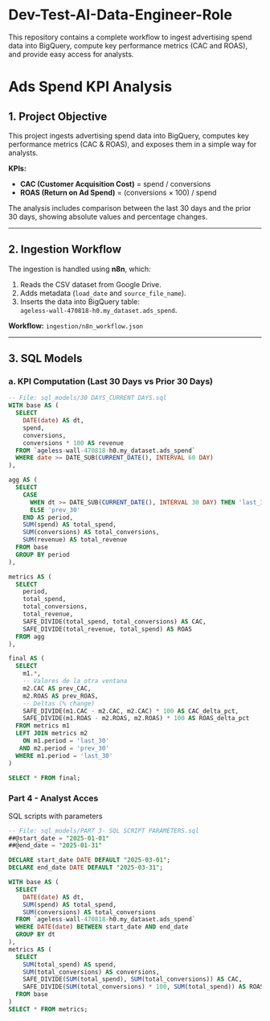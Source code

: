 # Dev-Test-AI-Data-Engineer-Role
This repository contains a complete workflow to ingest advertising spend data into BigQuery, compute key performance metrics (CAC and ROAS), and provide easy access for analysts.

# Ads Spend KPI Analysis

## 1. Project Objective
This project ingests advertising spend data into BigQuery, computes key performance metrics (CAC & ROAS), and exposes them in a simple way for analysts.

**KPIs:**
- **CAC (Customer Acquisition Cost)** = spend / conversions
- **ROAS (Return on Ad Spend)** = (conversions × 100) / spend

The analysis includes comparison between the last 30 days and the prior 30 days, showing absolute values and percentage changes.

---

## 2. Ingestion Workflow
The ingestion is handled using **n8n**, which:
1. Reads the CSV dataset from Google Drive.
2. Adds metadata (`load_date` and `source_file_name`).
3. Inserts the data into BigQuery table:  
   `ageless-wall-470818-h0.my_dataset.ads_spend`.

**Workflow:** `ingestion/n8n_workflow.json`

---

## 3. SQL Models

### a. KPI Computation (Last 30 Days vs Prior 30 Days)
```sql
-- File: sql_models/30 DAYS_CURRENT DAYS.sql
WITH base AS (
  SELECT
    DATE(date) AS dt,
    spend,
    conversions,
    conversions * 100 AS revenue
  FROM `ageless-wall-470818-h0.my_dataset.ads_spend`
  WHERE date >= DATE_SUB(CURRENT_DATE(), INTERVAL 60 DAY)
),

agg AS (
  SELECT
    CASE 
      WHEN dt >= DATE_SUB(CURRENT_DATE(), INTERVAL 30 DAY) THEN 'last_30'
      ELSE 'prev_30'
    END AS period,
    SUM(spend) AS total_spend,
    SUM(conversions) AS total_conversions,
    SUM(revenue) AS total_revenue
  FROM base
  GROUP BY period
),

metrics AS (
  SELECT
    period,
    total_spend,
    total_conversions,
    total_revenue,
    SAFE_DIVIDE(total_spend, total_conversions) AS CAC,
    SAFE_DIVIDE(total_revenue, total_spend) AS ROAS
  FROM agg
),

final AS (
  SELECT
    m1.*,
    -- Valores de la otra ventana
    m2.CAC AS prev_CAC,
    m2.ROAS AS prev_ROAS,
    -- Deltas (% change)
    SAFE_DIVIDE(m1.CAC - m2.CAC, m2.CAC) * 100 AS CAC_delta_pct,
    SAFE_DIVIDE(m1.ROAS - m2.ROAS, m2.ROAS) * 100 AS ROAS_delta_pct
  FROM metrics m1
  LEFT JOIN metrics m2
    ON m1.period = 'last_30'
   AND m2.period = 'prev_30'
  WHERE m1.period = 'last_30'
)

SELECT * FROM final;

```

### Part 4 - Analyst Acces

SQL scripts with parameters

```sql
-- File: sql_models/PART 3- SQL SCRIPT PARAMETERS.sql
##@start_date = "2025-01-01"
##@end_date = "2025-01-31"

DECLARE start_date DATE DEFAULT "2025-03-01";
DECLARE end_date DATE DEFAULT "2025-03-31";

WITH base AS (
  SELECT
    DATE(date) AS dt,
    SUM(spend) AS total_spend,
    SUM(conversions) AS total_conversions
  FROM `ageless-wall-470818-h0.my_dataset.ads_spend`
  WHERE DATE(date) BETWEEN start_date AND end_date
  GROUP BY dt
),
metrics AS (
  SELECT
    SUM(total_spend) AS spend,
    SUM(total_conversions) AS conversions,
    SAFE_DIVIDE(SUM(total_spend), SUM(total_conversions)) AS CAC,
    SAFE_DIVIDE(SUM(total_conversions) * 100, SUM(total_spend)) AS ROAS
  FROM base
)
SELECT * FROM metrics;

